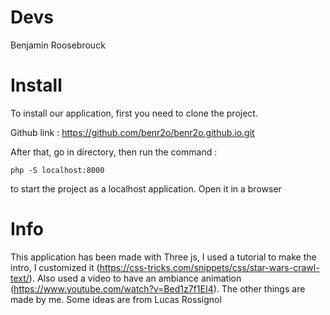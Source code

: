 # Devs
Benjamin Roosebrouck

# Install
To install our application, first you need to clone the project.

Github link : https://github.com/benr2o/benr2o.github.io.git

After that, go in directory, then run the command :

    php -S localhost:8000
    
to start the project as a localhost application. Open it in a browser 

# Info

This application has been made with Three js, I used a tutorial to make the intro, I customized it (https://css-tricks.com/snippets/css/star-wars-crawl-text/). Also used a video to have an ambiance animation (https://www.youtube.com/watch?v=Bed1z7f1EI4). The other things are made by me. Some ideas are from Lucas Rossignol